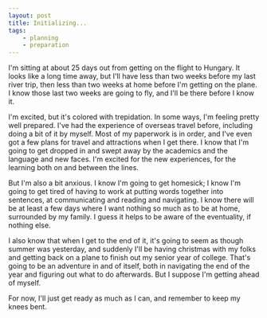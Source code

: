 ```yaml
---
layout: post
title: Initializing...
tags:
	- planning
	- preparation
---
```


I'm sitting at about 25 days out from getting on the flight to Hungary. It looks like a long time away, but I'll have less than two weeks before my last river trip, then less than two weeks at home before I'm getting on the plane. I know those last two weeks are going to fly, and I'll be there before I know it.

I'm excited, but it's colored with trepidation. In some ways, I'm feeling pretty well prepared. I've had the experience of overseas travel before, including doing a bit of it by myself. Most of my paperwork is in order, and I've even got a few plans for travel and attractions when I get there. I know that I'm going to get dropped in and swept away by the academics and the language and new faces. I'm excited for the new experiences, for the learning both on and between the lines.

But I'm also a bit anxious. I know I'm going to get homesick; I know I'm going to get tired of having to work at putting words together into sentences, at communicating and reading and navigating. I know there will be at least a few days where I want nothing so much as to be at home, surrounded by my family. I guess it helps to be aware of the eventuality, if nothing else.

I also know that when I get to the end of it, it's going to seem as though summer was yesterday, and suddenly I'll be having christmas with my folks and getting back on a plane to finish out my senior year of college. That's going to be an adventure in and of itself, both in navigating the end of the year and figuring out what to do afterwards. But I suppose I'm getting ahead of myself.

For now, I'll just get ready as much as I can, and remember to keep my knees bent.